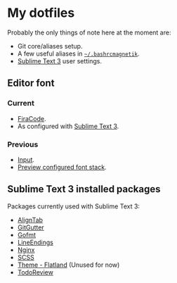 # My dotfiles

Probably the only things of note here at the moment are:
- Git core/aliases setup.
- A few useful aliases in [`~/.bashrcmagnetik`](.bashrcmagnetik).
- [Sublime Text 3](https://www.sublimetext.com/3) user settings.

## Editor font


### Current
- [FiraCode](https://github.com/tonsky/FiraCode).
- As configured with [Sublime Text 3](.config/sublime-text-3/Packages/User/Preferences.sublime-settings#L52-L53).

### Previous
- [Input](http://input.fontbureau.com/).
- [Preview configured font stack](http://input.fontbureau.com/preview/?size=14&language=python&theme=solarized-dark&family=InputMono&width=200&weight=400&line-height=1.1&a=0&g=0&i=0&l=0&zero=0&asterisk=0&braces=0&preset=default&customize=please).

## Sublime Text 3 installed packages
Packages currently used with Sublime Text 3:
- [AlignTab](https://github.com/randy3k/AlignTab)
- [GitGutter](https://github.com/jisaacks/GitGutter)
- [Gofmt](https://github.com/noonat/sublime-gofmt)
- [LineEndings](https://github.com/titoBouzout/LineEndings)
- [Nginx](https://github.com/brandonwamboldt/sublime-nginx)
- [SCSS](https://github.com/P233/Syntax-highlighting-for-Sass)
- [Theme - Flatland](https://github.com/thinkpixellab/flatland) (Unused for now)
- [TodoReview](https://github.com/jonathandelgado/SublimeTodoReview)
